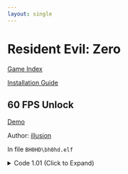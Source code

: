 ```yaml
---
layout: single
---
```


# Resident Evil: Zero

[Game Index](/patch/#ps4)

[Installation Guide](/install-instructions/)

## 60 FPS Unlock

[Demo](https://youtu.be/TP2MTZ6gC7s)

Author: [illusion](https://twitter.com/illusion0002)

In file `BH0HD\bh0hd.elf`

<details>
<summary>Code 1.01 (Click to Expand)</summary>

{% highlight yml %}
- game: "Resident Evil: Zero"
  app_ver: "01.01"
  patch_ver: "1.0"
  name: "60 FPS Unlock"
  author: "illusion"
  note: "As part of Resident Evil Origins Collection."
  arch: generic_orbis
  enabled: False # Todo: move this to a separate file
  patch_list:
        - [ bytes, 0x329AED, "00 00 70 42" ]

# this is a note for other patch devs
# bhd0 is a little different than bhd1
# first array is game tick
# second array is simulated tick (what we are patching)
# setting both bits to 60.0f will result in double speed
# however, setting only the second bit to 60.0f result in 60fps and no speedup
# cc implemented game speed/frametime calc based on tickrate (absolute hacks :p) for win32 ver
# code path still exist which is why this is possible
{% endhighlight %}

</details>
